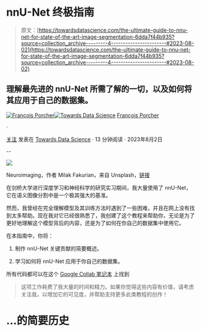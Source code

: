 # **nnU-Net 终极指南**

> 原文：[https://towardsdatascience.com/the-ultimate-guide-to-nnu-net-for-state-of-the-art-image-segmentation-6dda7f44b935?source=collection_archive---------4-----------------------#2023-08-02](https://towardsdatascience.com/the-ultimate-guide-to-nnu-net-for-state-of-the-art-image-segmentation-6dda7f44b935?source=collection_archive---------4-----------------------#2023-08-02)

## 理解最先进的 nnU-Net 所需了解的一切，以及如何将其应用于自己的数据集。

[](https://medium.com/@francoisporcher?source=post_page-----6dda7f44b935--------------------------------)[![François Porcher](../Images/9ddb233f8cadbd69026bd79e2bd62dea.png)](https://medium.com/@francoisporcher?source=post_page-----6dda7f44b935--------------------------------)[](https://towardsdatascience.com/?source=post_page-----6dda7f44b935--------------------------------)[![Towards Data Science](../Images/a6ff2676ffcc0c7aad8aaf1d79379785.png)](https://towardsdatascience.com/?source=post_page-----6dda7f44b935--------------------------------) [François Porcher](https://medium.com/@francoisporcher?source=post_page-----6dda7f44b935--------------------------------)

·

[关注](https://medium.com/m/signin?actionUrl=https%3A%2F%2Fmedium.com%2F_%2Fsubscribe%2Fuser%2F8e8e73046f53&operation=register&redirect=https%3A%2F%2Ftowardsdatascience.com%2Fthe-ultimate-guide-to-nnu-net-for-state-of-the-art-image-segmentation-6dda7f44b935&user=Fran%C3%A7ois+Porcher&userId=8e8e73046f53&source=post_page-8e8e73046f53----6dda7f44b935---------------------post_header-----------) 发表在 [Towards Data Science](https://towardsdatascience.com/?source=post_page-----6dda7f44b935--------------------------------) · 13 分钟阅读 · 2023年8月2日[](https://medium.com/m/signin?actionUrl=https%3A%2F%2Fmedium.com%2F_%2Fvote%2Ftowards-data-science%2F6dda7f44b935&operation=register&redirect=https%3A%2F%2Ftowardsdatascience.com%2Fthe-ultimate-guide-to-nnu-net-for-state-of-the-art-image-segmentation-6dda7f44b935&user=Fran%C3%A7ois+Porcher&userId=8e8e73046f53&source=-----6dda7f44b935---------------------clap_footer-----------)

--

[](https://medium.com/m/signin?actionUrl=https%3A%2F%2Fmedium.com%2F_%2Fbookmark%2Fp%2F6dda7f44b935&operation=register&redirect=https%3A%2F%2Ftowardsdatascience.com%2Fthe-ultimate-guide-to-nnu-net-for-state-of-the-art-image-segmentation-6dda7f44b935&source=-----6dda7f44b935---------------------bookmark_footer-----------)![](../Images/e93dc02adab7ff7d7eafaebe00a09554.png)

Neuroimaging，作者 Milak Fakurian，来自 Unsplash，[链接](https://unsplash.com/photos/58Z17lnVS4U)

在剑桥大学进行深度学习和神经科学的研究实习期间，我大量使用了 nnU-Net，它在语义图像分割中是一个极其强大的基准。

然而，我曾经在完全理解模型及其训练方法时遇到了一些困难，并且在网上没有找到太多帮助。现在我对它已经很熟悉了，我创建了这个教程来帮助你，无论是为了更好地理解这个模型背后的内容，还是为了如何在你自己的数据集中使用它。

在本指南中，你将：

1.  制作 nnU-Net 关键贡献的简要概述。

1.  学习如何将 nnU-Net 应用于你自己的数据集。

所有代码都可以在这个 [Google Collab 笔记本](https://colab.research.google.com/drive/1h6scef1i258x0abxT_FcSI_QBN9Eh_9e?usp=sharing) 上找到

> 这项工作耗费了我大量的时间和精力。如果你觉得这些内容有价值，请考虑关注我，以增加它的可见度，并帮助支持更多此类教程的创作！

# …的简要历史
